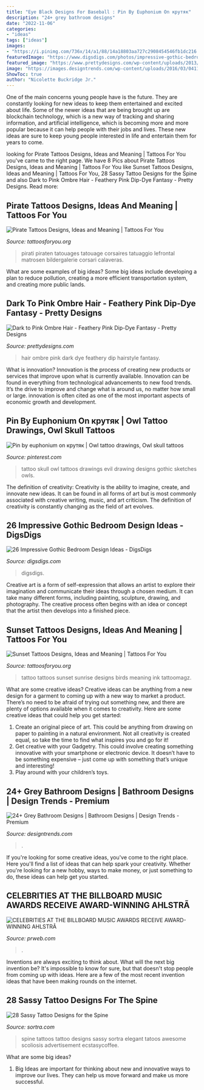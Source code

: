 ```yaml
---
title: "Eye Black Designs For Baseball : Pin By Euphonium On крутяк"
description: "24+ grey bathroom designs"
date: "2022-11-06"
categories:
- "ideas"
tags: ["ideas"]
images:
- "https://i.pinimg.com/736x/14/a1/88/14a18803aa727c2908454546fb1dc216.jpg"
featuredImage: "https://www.digsdigs.com/photos/impressive-gothic-bedroom-designs-20.jpg"
featured_image: "https://www.prettydesigns.com/wp-content/uploads/2013/11/Black-to-Pink-Ombre-Hairstyle-for-Long-Hair.png"
image: "https://images.designtrends.com/wp-content/uploads/2016/03/04112905/Classic-Grey-Bathroom-Design.jpeg"
ShowToc: true
author: "Nicolette Buckridge Jr."
---
```



One of the main concerns young people have is the future. They are constantly looking for new ideas to keep them entertained and excited about life. Some of the newer ideas that are being brought up are blockchain technology, which is a new way of tracking and sharing information, and artificial intelligence, which is becoming more and more popular because it can help people with their jobs and lives. These new ideas are sure to keep young people interested in life and entertain them for years to come.

	

		
looking for Pirate Tattoos Designs, Ideas and Meaning | Tattoos For You you've came to the right page. We have 8 Pics about Pirate Tattoos Designs, Ideas and Meaning | Tattoos For You like Sunset Tattoos Designs, Ideas and Meaning | Tattoos For You, 28 Sassy Tattoo Designs for the Spine and also Dark to Pink Ombre Hair - Feathery Pink Dip-Dye Fantasy - Pretty Designs. Read more:
		
    
## Pirate Tattoos Designs, Ideas And Meaning | Tattoos For You

<img loading=lazy src="https://www.tattoosforyou.org/wp-content/uploads/2013/11/Pirate-Tattoo-752x1024.jpg" onerror="this.onerror=null;this.src='https://tse3.mm.bing.net/th?id=OIP.Z7KBHJPuXlfASvJM1HO6cAHaKF&amp;pid=15.1';" alt="Pirate Tattoos Designs, Ideas and Meaning | Tattoos For You">

_Source: tattoosforyou.org_

>pirati piraten tatouages tatouage corsaires tatuaggio lefrontal matrosen bildergalerie corsari calaveras. 

	

What are some examples of big ideas?
Some big ideas include developing a plan to reduce pollution, creating a more efficient transportation system, and creating more public lands.

    
## Dark To Pink Ombre Hair - Feathery Pink Dip-Dye Fantasy - Pretty Designs

<img loading=lazy src="https://www.prettydesigns.com/wp-content/uploads/2013/11/Black-to-Pink-Ombre-Hairstyle-for-Long-Hair.png" onerror="this.onerror=null;this.src='https://tse2.mm.bing.net/th?id=OIP.OJEEW9S-P-IbYLwR9TSa3QHaLH&amp;pid=15.1';" alt="Dark to Pink Ombre Hair - Feathery Pink Dip-Dye Fantasy - Pretty Designs">

_Source: prettydesigns.com_

>hair ombre pink dark dye feathery dip hairstyle fantasy. 

	

What is innovation?
Innovation is the process of creating new products or services that improve upon what is currently available. Innovation can be found in everything from technological advancements to new food trends. It’s the drive to improve and change what is around us, no matter how small or large. innovation is often cited as one of the most important aspects of economic growth and development.

    
## Pin By Euphonium On крутяк | Owl Tattoo Drawings, Owl Skull Tattoos

<img loading=lazy src="https://i.pinimg.com/736x/14/a1/88/14a18803aa727c2908454546fb1dc216.jpg" onerror="this.onerror=null;this.src='https://tse2.mm.bing.net/th?id=OIP.25eDrjcChhdsOMicaJKqjQHaN1&amp;pid=15.1';" alt="Pin by euphonium on крутяк | Owl tattoo drawings, Owl skull tattoos">

_Source: pinterest.com_

>tattoo skull owl tattoos drawings evil drawing designs gothic sketches owls. 

	

The definition of creativity:
Creativity is the ability to imagine, create, and innovate new ideas. It can be found in all forms of art but is most commonly associated with creative writing, music, and art criticism. The definition of creativity is constantly changing as the field of art evolves.

    
## 26 Impressive Gothic Bedroom Design Ideas - DigsDigs

<img loading=lazy src="https://www.digsdigs.com/photos/impressive-gothic-bedroom-designs-20.jpg" onerror="this.onerror=null;this.src='https://tse3.mm.bing.net/th?id=OIP.-MZ_iE9aObg5PRc8JMPFFwHaLH&amp;pid=15.1';" alt="26 Impressive Gothic Bedroom Design Ideas - DigsDigs">

_Source: digsdigs.com_

>digsdigs. 

	

Creative art is a form of self-expression that allows an artist to explore their imagination and communicate their ideas through a chosen medium. It can take many different forms, including painting, sculpture, drawing, and photography. The creative process often begins with an idea or concept that the artist then develops into a finished piece.

    
## Sunset Tattoos Designs, Ideas And Meaning | Tattoos For You

<img loading=lazy src="https://www.tattoosforyou.org/wp-content/uploads/2016/03/Sunset-Tattoos-for-Men.jpg" onerror="this.onerror=null;this.src='https://tse3.mm.bing.net/th?id=OIP.Ixfs6w9KaOUUPrwyndbgRQHaJ4&amp;pid=15.1';" alt="Sunset Tattoos Designs, Ideas and Meaning | Tattoos For You">

_Source: tattoosforyou.org_

>tattoo tattoos sunset sunrise designs birds meaning ink tattoomagz. 

	

What are some creative ideas?
Creative ideas can be anything from a new design for a garment to coming up with a new way to market a product. There’s no need to be afraid of trying out something new, and there are plenty of options available when it comes to creativity. Here are some creative ideas that could help you get started: 
1. Create an original piece of art. This could be anything from drawing on paper to painting in a natural environment. Not all creativity is created equal, so take the time to find what inspires you and go for it! 
2. Get creative with your Gadgetry. This could involve creating something innovative with your smartphone or electronic device. It doesn’t have to be something expensive – just come up with something that’s unique and interesting! 
3. Play around with your children’s toys.

    
## 24+ Grey Bathroom Designs | Bathroom Designs | Design Trends - Premium

<img loading=lazy src="https://images.designtrends.com/wp-content/uploads/2016/03/04112905/Classic-Grey-Bathroom-Design.jpeg" onerror="this.onerror=null;this.src='https://tse4.mm.bing.net/th?id=OIP.KZY0-wDbc2t08iGg1JMWMgHaJ4&amp;pid=15.1';" alt="24+ Grey Bathroom Designs | Bathroom Designs | Design Trends - Premium">

_Source: designtrends.com_

>. 

	

If you're looking for some creative ideas, you've come to the right place. Here you'll find a list of ideas that can help spark your creativity. Whether you're looking for a new hobby, ways to make money, or just something to do, these ideas can help get you started.

    
## CELEBRITIES AT THE BILLBOARD MUSIC AWARDS RECEIVE AWARD-WINNING AHLSTRÃ

<img loading=lazy src="https://ww1.prweb.com/prfiles/2003/11/23/90946/ahlstrom_fergie.jpg" onerror="this.onerror=null;this.src='https://tse3.mm.bing.net/th?id=OIP.uwMRs0wO25ZouAj6ryK-AAHaK1&amp;pid=15.1';" alt="CELEBRITIES AT THE BILLBOARD MUSIC AWARDS RECEIVE AWARD-WINNING AHLSTRÃ">

_Source: prweb.com_

>. 

	

Inventions are always exciting to think about. What will the next big invention be? It's impossible to know for sure, but that doesn't stop people from coming up with ideas. Here are a few of the most recent invention ideas that have been making rounds on the internet.

    
## 28 Sassy Tattoo Designs For The Spine

<img loading=lazy src="https://www.sortra.com/wp-content/uploads/2014/11/spine-tattoos06.jpg" onerror="this.onerror=null;this.src='https://tse1.mm.bing.net/th?id=OIP.c8EJfeStyYcKzmSgrUPyTQHaHx&amp;pid=15.1';" alt="28 Sassy Tattoo Designs for the Spine">

_Source: sortra.com_

>spine tattoos tattoo designs sassy sortra elegant tatoos awesome scoliosis advertisement ecstasycoffee. 

	

What are some big ideas?
1. Big Ideas are important for thinking about new and innovative ways to improve our lives. They can help us move forward and make us more successful.

